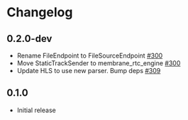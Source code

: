 # Changelog

## 0.2.0-dev
* Rename FileEndpoint to FileSourceEndpoint [#300](https://github.com/jellyfish-dev/membrane_rtc_engine/pull/300/)
* Move StaticTrackSender to membrane_rtc_engine [#300](https://github.com/jellyfish-dev/membrane_rtc_engine/pull/300/)
* Update HLS to use new parser. Bump deps [#309](https://github.com/jellyfish-dev/membrane_rtc_engine/pull/309)

## 0.1.0
* Initial release
